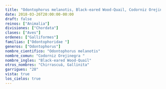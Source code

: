 ```yaml
---
title: "Odontophorus melanotis, Black-eared Wood-Quail, Codorniz Orejinegra "
date: 2018-03-26T20:00:00-00:00
draft: false
reinos: ["Animalia"]
divisiones: ["Chordata"]
clases: ["Aves"]
ordenes: ["Galliformes"]
familias: ["Odontophoridae "]
generos: ["Odontophorus"]
nombre_cientifico: "Odontophorus melanotis"
nombre_comun: "Codorniz Orejinegra "
nombre_ingles: "Black-eared Wood-Quail"
otros_nombres: "Chirrascuá, Gallinita"
garrigues: "28"
vista: true
los_cielos: true
---
```


